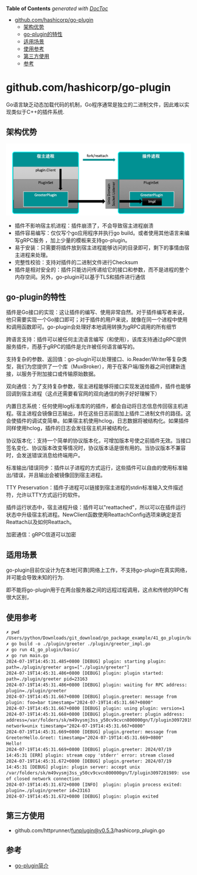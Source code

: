 <!-- START doctoc generated TOC please keep comment here to allow auto update -->
<!-- DON'T EDIT THIS SECTION, INSTEAD RE-RUN doctoc TO UPDATE -->
**Table of Contents**  *generated with [DocToc](https://github.com/thlorenz/doctoc)*

- [github.com/hashicorp/go-plugin](#githubcomhashicorpgo-plugin)
  - [架构优势](#%E6%9E%B6%E6%9E%84%E4%BC%98%E5%8A%BF)
  - [go-plugin的特性](#go-plugin%E7%9A%84%E7%89%B9%E6%80%A7)
  - [适用场景](#%E9%80%82%E7%94%A8%E5%9C%BA%E6%99%AF)
  - [使用参考](#%E4%BD%BF%E7%94%A8%E5%8F%82%E8%80%83)
  - [第三方使用](#%E7%AC%AC%E4%B8%89%E6%96%B9%E4%BD%BF%E7%94%A8)
  - [参考](#%E5%8F%82%E8%80%83)

<!-- END doctoc generated TOC please keep comment here to allow auto update -->

# github.com/hashicorp/go-plugin

Go语言缺乏动态加载代码的机制，Go程序通常是独立的二进制文件，因此难以实现类似于C++的插件系统.



## 架构优势
![](.go-plugin_images/go-plugin-structure.png)
- 插件不影响宿主机进程：插件崩溃了，不会导致宿主进程崩溃
- 插件容易编写：仅仅写个go应用程序并执行go build。或者使用其他语言来编写gRPC服务 ，加上少量的模板来支持go-plugin。
- 易于安装：只需要将插件放到宿主进程能够访问的目录即可，剩下的事情由宿主进程来处理。
- 完整性校验：支持对插件的二进制文件进行Checksum
- 插件是相对安全的：插件只能访问传递给它的接口和参数，而不是进程的整个内存空间。另外，go-plugin可以基于TLS和插件进行通信


## go-plugin的特性

插件是Go接口的实现：这让插件的编写、使用非常自然。对于插件编写者来说，他只需要实现一个Go接口即可；对于插件的用户来说，就像在同一个进程中使用和调用函数即可。go-plugin会处理好本地调用转换为gRPC调用的所有细节

跨语言支持：插件可以被任何主流语言编写（和使用），该库支持通过gRPC提供服务插件，而基于gRPC的插件是允许被任何语言编写的。

支持复杂的参数、返回值：go-plugin可以处理接口、io.Reader/Writer等复杂类型，我们为您提供了一个库（MuxBroker），用于在客户端/服务器之间创建新连接，以服务于附加接口或传输原始数据。

双向通信：为了支持复杂参数，宿主进程能够将接口实现发送给插件，插件也能够回调到宿主进程（这点还需要看官网的双向通信的例子好好理解下）

内置日志系统：任何使用log标准库的的插件，都会自动将日志信息传回宿主机进程。宿主进程会镜像日志输出，并在这些日志前面加上插件二进制文件的路径。这会使插件的调试变简单。如果宿主机使用hclog，日志数据将被结构化。如果插件同样使用hclog，插件的日志会发往宿主机并被结构化。

协议版本化：支持一个简单的协议版本化，可增加版本号使之前插件无效。当接口签名变化、协议版本改变等情况时，协议版本话是很有用的。当协议版本不兼容时，会发送错误消息给终端用户。

标准输出/错误同步：插件以子进程的方式运行，这些插件可以自由的使用标准输出/错误，并且输出会被镜像回到宿主进程。

TTY Preservation：插件子进程可以链接到宿主进程的stdin标准输入文件描述符，允许以TTY方式运行的软件。

插件运行状态中，宿主进程升级：插件可以"reattached"，所以可以在插件运行状态中升级宿主机进程。NewClient函数使用ReattachConfig选项来确定是否Reattach以及如何Reattach。

加密通信：gRPC信道可以加密


## 适用场景
go-plugin目前仅设计为在本地[可靠]网络上工作，不支持go-plugin在真实网络，并可能会导致未知的行为.

即不能将go-plugin用于在两台服务器之间的远程过程调用，这点和传统的RPC有很大区别，



## 使用参考

```shell
✗ pwd        
/Users/python/Downloads/git_download/go_package_example/41_go_plugin/basic
✗ go build -o ./plugin/greeter ./plugin/greeter_impl.go
✗ go run 41_go_plugin/basic/  
✗ go run main.go
2024-07-19T14:45:31.485+0800 [DEBUG] plugin: starting plugin: path=./plugin/greeter args=["./plugin/greeter"]
2024-07-19T14:45:31.486+0800 [DEBUG] plugin: plugin started: path=./plugin/greeter pid=23163
2024-07-19T14:45:31.486+0800 [DEBUG] plugin: waiting for RPC address: plugin=./plugin/greeter
2024-07-19T14:45:31.667+0800 [DEBUG] plugin.greeter: message from plugin: foo=bar timestamp="2024-07-19T14:45:31.667+0800"
2024-07-19T14:45:31.667+0800 [DEBUG] plugin: using plugin: version=1
2024-07-19T14:45:31.668+0800 [DEBUG] plugin.greeter: plugin address: address=/var/folders/sk/m49vysmj3ss_y50cv9cvcn800000gn/T/plugin3097201989 network=unix timestamp="2024-07-19T14:45:31.667+0800"
2024-07-19T14:45:31.669+0800 [DEBUG] plugin.greeter: message from GreeterHello.Greet: timestamp="2024-07-19T14:45:31.669+0800"
Hello!
2024-07-19T14:45:31.669+0800 [DEBUG] plugin.greeter: 2024/07/19 14:45:31 [ERR] plugin: stream copy 'stderr' error: stream closed
2024-07-19T14:45:31.672+0800 [DEBUG] plugin.greeter: 2024/07/19 14:45:31 [DEBUG] plugin: plugin server: accept unix /var/folders/sk/m49vysmj3ss_y50cv9cvcn800000gn/T/plugin3097201989: use of closed network connection
2024-07-19T14:45:31.672+0800 [INFO]  plugin: plugin process exited: plugin=./plugin/greeter id=23163
2024-07-19T14:45:31.672+0800 [DEBUG] plugin: plugin exited

```


## 第三方使用

- github.com/httprunner/funplugin@v0.5.3/hashicorp_plugin.go



## 参考

- [go-plugin简介](https://zhuanlan.zhihu.com/p/451382884)